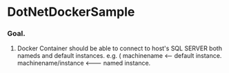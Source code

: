 # DotNetDockerSample

### Goal.
1. Docker Container should be able to connect to host's SQL SERVER
      both nameds and default instances.
      e.g. (
         machinename <-- default instance.
         machinename/instance <--- named instance.

